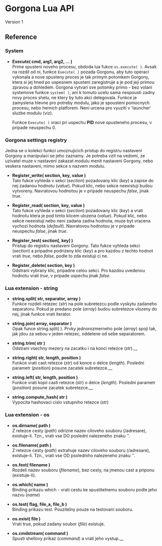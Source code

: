 # Gorgona Lua API 
Version 1  

## Reference 
### System
* **Execute( cmd, arg1, arg2, ... )**  
  Prime spusteni noveho procesu, obdoda lua fukce `os.execute( )`. Avsak na rozdil od ni, funkce `Execute( )` pozada Gorgonu, aby tuto operaci vykonala a nove spusteny proces je tak primym potomkem Gorgony, ktera si jej hned po uspesnem spusteni zaregistruje a je pod jeji primou zpravou a dohledem. Gorgona vytvari sve potomky primo - bez volani systemove funkce `system( )`, ani k tomuto ucelu sama nespousti zadny novy proces shelu, ne ktery by tuto akci delegovala. Funkce je zamyslena hlevne pro potreby modulu, jako je spousteni pomocnych procesu, nebo hernich platforem. Neni urcena pro vyuziti v 'launcher' sluzbe modulu (viz).  
  
  Funkce `Execute( )` vraci pri uspechu **PID** nove spusteneho procesu, v pripade neuspechu 0.  
  
### Gorgona settings registry    
  Jedna se o kolekci funkci umoznujicich pristup do registru nastaveni Gorgony a manipulaci se jeho zaznamy. Je potreba vzit na vedomi, ze uzivatel muze v nastaveni zakazat modulu menit nastaveni Gorgony, nebo veskera nastaveni, mimo sekce s nazvem modulu.  
  
* **Register_write( section, key, value )**  
  Tato fukce vyhleda v sekci (_section_) pozadovany klic (_key_) a zapise do nej zadanou hodnotu (_value_). Pokud klic, nebo sekce neexistuji budou vytvoreny. Navratovou hodnotou je v pripade neuspechu _false_, jinak _true_.  

* **Register_read( section, key, value )**  
  Tato fukce vyhleda v sekci (_section_) pozadovany klic (_key_) a vrati hodnotu ktera je pod timto klicem ulozena (_value_). Pokud klic, nebo sekce neexistuji nebo neni zadana zadna hodnota, muze byt vracena vychozi hodnota (_default_). Navratovou hodnotou je v pripade neuspechu _false_, jinak _true_.  

* **Register_test( section\[, key\]  )**  
  Pristup do registru nastaveni Gorgony. Tato fukce vyhleda sekci (_section_) a pripadne podrizeny klic (_key_) a pro kazdou z techto hodnot vrati _true_, nebo _false_, podle to zda existuji ci ne.  
  
* **Register_delete( section, key )**  
  Odstrani vybrany klic, pripadne celou sekci. Pro kazdou uvedenou hodnotu vrati _true_, v pripade uspechu jinak _false_.  

###  Lua extension - string

* **string.split( str, separator, array )**  
  Funkce rozdeli retezec (_str_) na pole subretezcu podle vyskytu zadaneho separatoru. Pokud je predano pole (_array_) budou subretezce vlozeny do nej, jinak funkce vrati iterator.  

* **string.join( array, separator )**  
  Opak funce string.split( ). Prvky jednorozmerneho pole (_array_) spoji tak, jak jdou za sebou v jeden retezec, oddelene od sebe separatorem.  
  
* **string.trim( str )**  
  Odstrani vsechny mezery na zacatku i na konci retezce (_str_).__
  
* **string.right( str, length, position )**  
  Funkce vrati cast retezce (_str_) od konce o delce (_length_). Posledni parametr (_position_) posune zacatek subretezce.__
  
* **string.left( str, length, position )**  
  Funkce vrati kopii casti retezce (_str_) o delce (_length_). Posledni parametr (_position_) posune zacatek subretezce.__

* **string.compute_hash( str )**  
  Vypocita hashovaci cislo vstupniho retezce (_str_)
  
### Lua extension - os

* **os.dirname( path )**  
  Z retezce cesty (_path_) odrizne nazev ciloveho souboru (/adresare), existuje-li. Tzn., vrati vse DO posledni nalezeneho znaku '\'.
  
* **os.filename( path )**  
  Z retezce cesty (_path_) extrahuje nazev ciloveho souboru (/adresare), existuje-li. Tzn., vrati vse OD psoledniho nalezeneho znaku '\'.

* **os.fext( filename )**  
  Rozdeli nazev souboru (_filename_), bez cesty, na jmenou cast a priponu (existuje-li). 
  
* **os.which( name )**  
  Binding prikazu which - vrati cestu ke spustitelnemu souboru podle jeho nazvu (_name_)

* **os.test( flag, file_a, file_b )**  
  Binding prikazu test. Pouzitelny pouze na testovani souboru.  
  
* **os.exist( file )**  
  Vrati true, pokud zadany soubor (_file_) existuje.  
  
* **os.cmdstream( command )**  
  Spusti shellovy prikaz (_command_) a vrati jeho vystup.__
